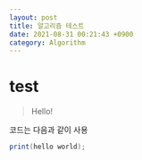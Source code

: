 ```yaml
---
layout: post
title: 알고리즘 테스트
date: 2021-08-31 00:21:43 +0900
category: Algorithm
---
```

# test
> Hello!

코드는 다음과 같이 사용
```c#
print(hello world);
```